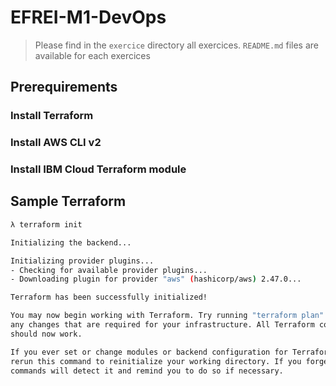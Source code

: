 # EFREI-M1-DevOps

> Please find in the `exercice` directory all exercices. `README.md` files are available for each exercices

## Prerequirements
### Install Terraform
### Install AWS CLI v2
### Install IBM Cloud Terraform module
## Sample Terraform

```bash
λ terraform init

Initializing the backend...

Initializing provider plugins...
- Checking for available provider plugins...
- Downloading plugin for provider "aws" (hashicorp/aws) 2.47.0...

Terraform has been successfully initialized!

You may now begin working with Terraform. Try running "terraform plan" to see
any changes that are required for your infrastructure. All Terraform commands
should now work.

If you ever set or change modules or backend configuration for Terraform,
rerun this command to reinitialize your working directory. If you forget, other
commands will detect it and remind you to do so if necessary.
```


